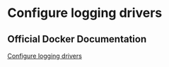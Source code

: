 # Configure logging drivers

## Official Docker Documentation
[Configure logging drivers](https://docs.docker.com/config/containers/logging/configure/)  
